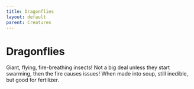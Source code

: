 ```yaml
---
title: Dragonflies
layout: default
parent: Creatures
---
```


# Dragonflies
Giant, flying, fire-breathing insects! Not a big deal unless they start swarming, then the fire causes issues! When made into soup, still inedible, but good for fertilizer.